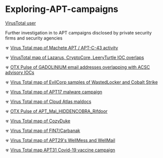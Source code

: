 # Exploring-APT-campaigns

[VirusTotal user](https://www.virustotal.com/gui/user/BushidoToken/)

Further investigation in to APT campaigns disclosed by private security firms and security agencies

☣ [Virus Total map of Machete APT / APT-C-43 activity](https://www.virustotal.com/graph/embed/g9ba526c6cdb247bd91365943890df6ffa653cb676d7b4456af848a760ba8daa8)

☣ [VirusTotal map of Lazarus, CryptoCore, LeeryTurtle IOC overlaps](https://www.virustotal.com/graph/embed/g01e56275710e4122aef7fd509cb855b90f7d43a7478042ae866b894e35be2562)

☣ [OTX Pulse of GADOLINIUM email addresses overlapping with ACSC advisory IOCs](https://otx.alienvault.com/pulse/5f706b400a4598d5ae7c7a20/)

☣ [Virus Total map of EvilCorp samples of WastedLocker and Cobalt Strike](https://www.virustotal.com/graph/embed/g6b0bb149257146f999c3ebae05c9e69ea22fdd21b4ff4921950fffbacc992ef6)

☣ [Virus Total map of APT17 malware campaign](https://www.virustotal.com/graph/embed/g0cfbac71aa474eabbd0167470cf3d0893ee4898f3b2c4053938d18e2ebc630a9)

☣ [Virus Total map of Cloud Atlas maldocs](https://www.virustotal.com/graph/embed/gdecfaf4fd8ee41098b920bbaa31c2122e4845672562a4cf7b2a34cdac02a529e)

☣ [OTX Pulse of APT_Mal_HIDDENCOBRA_Rifdoor](https://otx.alienvault.com/pulse/5f876fd32250ee634cf9170a)

☣ [Virus Total map of CozyDuke](https://www.virustotal.com/graph/embed/gf1bc3da13d854187b01ba1b35aeac34146589cd9b9a1444b9ee5dc2eef7d5b8b)

☣ [Virus Total map of FIN7/Carbanak](https://www.virustotal.com/graph/embed/g3face3ff366341dc831c3bf4fc6a367a36a4eda7a5f545efa4cd3756e432d6a4)

☣ [Virus Total map of APT29's WellMess and WellMail](https://www.virustotal.com/graph/embed/gb7950409bc654bdfbfa44404ce7b95287ad97170087146d99b0ea63fef8b341b)

☣ [Virus Total map APT31 Covid-19 vaccine campaign](https://www.virustotal.com/graph/embed/gf59dadba366d41c481152032e624fd797c0a43d4aac645c5883081c2fde925ed)
